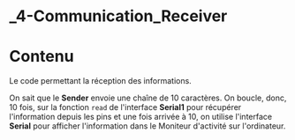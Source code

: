 _4-Communication_Receiver
=====

# Contenu
Le code permettant la réception des informations.

On sait que le **Sender** envoie une chaîne de 10 caractères. On boucle, donc, 10 fois, sur la fonction `read` de l'interface **Serial1** pour récupérer l'information depuis les pins et une fois arrivée à 10, on utilise l'interface **Serial** pour afficher l'information dans le Moniteur d'activité sur l'ordinateur.
